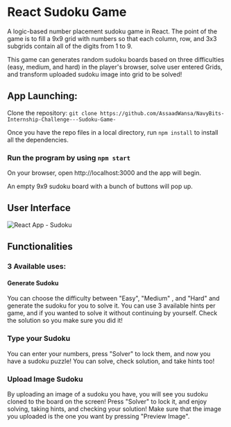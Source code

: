# React Sudoku Game

A logic-based number placement sudoku game in React. The point of the game is to fill a 9x9 grid with numbers so that each column, row, and 3x3 subgrids contain all of the digits from 1 to 9.

This game can generates random sudoku boards based on three difficulties (easy, medium, and hard) in the player's browser, solve user entered Grids, and transform uploaded sudoku image into grid to be solved!

## App Launching:
Clone the repository:
`git clone https://github.com/AssaadWansa/NavyBits-Internship-Challenge---Sudoku-Game-`

Once you have the repo files in a local directory, run `npm install` to install all the dependencies.

### Run the program by using `npm start`
On your browser, open http://localhost:3000 and the app will begin.

An empty 9x9 sudoku board with a bunch of buttons will pop up.

## User Interface
![React App - Sudoku](https://github.com/user-attachments/assets/9d562494-48e0-4066-a0d2-3aa8049003e1)

## Functionalities

### 3 Available uses:
#### Generate Sudoku
You can choose the difficulty between "Easy", "Medium" , and "Hard" and generate the sudoku for you to solve it. You can use 3 available hints per game, and if you wanted to solve it without continuing by yourself. Check the solution so you make sure you did it!
### Type your Sudoku
You can enter your numbers, press "Solver" to lock them, and now you have a sudoku puzzle! You can solve, check solution, and take hints too!
### Upload Image Sudoku
By uploading an image of a sudoku you have, you will see you sudoku cloned to the board on the screen! Press "Solver" to lock it, and enjoy solving, taking hints, and checking your solution!
Make sure that the image you uploaded is the one you want by pressing "Preview Image".
